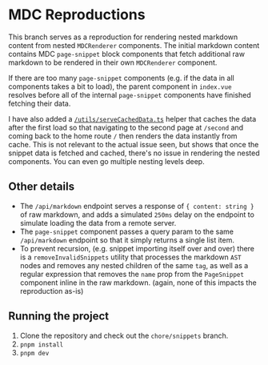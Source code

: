 # MDC Reproductions

This branch serves as a reproduction for rendering nested markdown content from nested `MDCRenderer` components. The initial markdown content contains MDC `page-snippet` block components that fetch additional raw markdown to be rendered in their own `MDCRenderer` component.

If there are too many `page-snippet` components (e.g. if the data in all components takes a bit to load), the parent component in `index.vue` resolves before all of the internal `page-snippet` components have finished fetching their data.

I have also added a [`/utils/serveCachedData.ts`](/utils/serveCachedData.ts) helper that caches the data after the first load so that navigating to the second page at `/second` and coming back to the home route `/` then renders the data instantly from cache. This is not relevant to the actual issue seen, but shows that once the snippet data is fetched and cached, there's no issue in rendering the nested components. You can even go multiple nesting levels deep.

## Other details

- The `/api/markdown` endpoint serves a response of `{ content: string }` of raw markdown, and adds a simulated `250ms` delay on the endpoint to simulate loading the data from a remote server.
- The `page-snippet` component passes a query param to the same `/api/markdown` endpoint so that it simply returns a single list item.
- To prevent recursion, (e.g. snippet importing itself over and over) there is a `removeInvalidSnippets` utility that processes the markdown `AST` nodes and removes any nested children of the same `tag`, as well as a regular expression that removes the `name` prop from the `PageSnippet` component inline in the raw markdown. (again, none of this impacts the reproduction as-is)

## Running the project

1. Clone the repository and check out the `chore/snippets` branch.
2. `pnpm install`
3. `pnpm dev`
